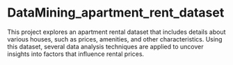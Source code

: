 # DataMining_apartment_rent_dataset
This project explores an apartment rental dataset that includes details about various houses, such as prices, amenities, and other characteristics. Using this dataset, several data analysis techniques are applied to uncover insights into factors that influence rental prices.
